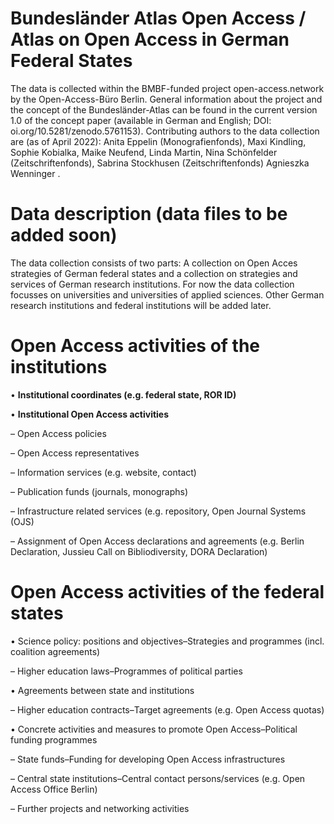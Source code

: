 # Bundesländer Atlas Open Access / Atlas on Open Access in German Federal States

The data is collected within the BMBF-funded project open-access.network by the Open-Access-Büro Berlin. General information about the project and the concept of the Bundesländer-Atlas can be found in the current version 1.0 of the concept paper (available in German and English; DOI: oi.org/10.5281/zenodo.5761153). Contributing authors to the data collection are (as of April 2022): Anita Eppelin (Monografienfonds), Maxi Kindling, Sophie Kobialka, Maike Neufend, Linda Martin, Nina Schönfelder (Zeitschriftenfonds), Sabrina Stockhusen (Zeitschriftenfonds) Agnieszka Wenninger . 

# Data description (data files to be added soon)

The data collection consists of two parts: A collection on Open Acces strategies of German federal states and a collection on strategies and services of German research institutions. For now the data collection focusses on universities and universities of applied sciences. Other German research institutions and federal institutions will be added later.  
  
 # Open Access activities of the institutions
 
• __Institutional coordinates (e.g. federal state, ROR ID)__

• __Institutional Open Access activities__

  – Open Access policies
  
  – Open Access representatives
  
  – Information services (e.g. website, contact)
  
  – Publication funds (journals, monographs)
  
  – Infrastructure related services (e.g. repository, Open Journal Systems (OJS)
  
  – Assignment of Open Access declarations and agreements (e.g. Berlin Declaration, Jussieu Call on Bibliodiversity, DORA Declaration)
 
  
    
# Open Access activities of the federal states

• Science policy: positions and objectives–Strategies and programmes (incl. coalition agreements)

  – Higher education laws–Programmes of political parties

• Agreements between state and institutions

  – Higher education contracts–Target agreements (e.g. Open Access quotas)

• Concrete activities and measures to promote Open Access–Political funding programmes

  – State funds–Funding for developing Open Access infrastructures

  – Central state institutions–Central contact persons/services (e.g. Open Access Office Berlin)

  – Further projects and networking activities
  
  
